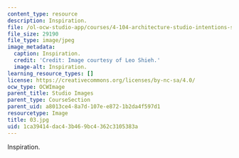 ```yaml
---
content_type: resource
description: Inspiration.
file: /ol-ocw-studio-app/courses/4-104-architecture-studio-intentions-spring-2005/1ca39414dac43b469bc4362c3105383a_03.jpg
file_size: 29190
file_type: image/jpeg
image_metadata:
  caption: Inspiration.
  credit: 'Credit: Image courtesy of Leo Shieh.'
  image-alt: Inspiration.
learning_resource_types: []
license: https://creativecommons.org/licenses/by-nc-sa/4.0/
ocw_type: OCWImage
parent_title: Studio Images
parent_type: CourseSection
parent_uid: a8013ce4-8a7d-107e-e872-1b2da4f597d1
resourcetype: Image
title: 03.jpg
uid: 1ca39414-dac4-3b46-9bc4-362c3105383a
---
```

Inspiration.